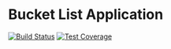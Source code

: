 # Bucket List Application
[![Build Status](https://travis-ci.org/Sekams/Bucketlist.svg?branch=master)](https://travis-ci.org/Sekams/Bucketlist)
[![Test Coverage](https://codeclimate.com/github/codeclimate/codeclimate/badges/coverage.svg)](https://codeclimate.com/github/codeclimate/codeclimate/coverage)